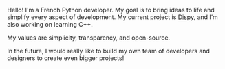 Hello! I'm a French Python developer. My goal is to bring ideas to life and simplify every aspect of development. My current project is [Dispy](https://github.com/JamesMinoucha/Dispy), and I’m also working on learning C++.

My values are simplicity, transparency, and open-source.

In the future, I would really like to build my own team of developers and designers to create even bigger projects!
